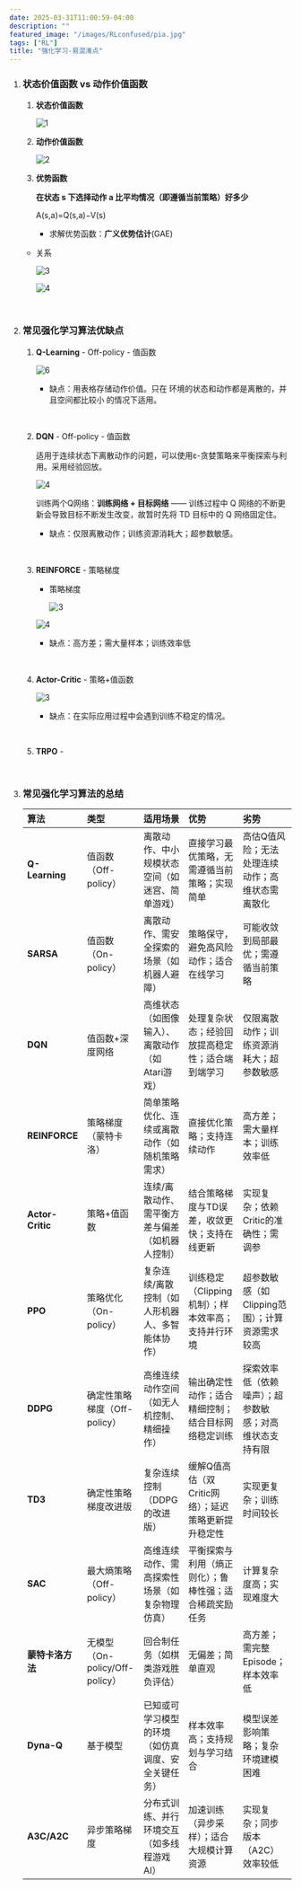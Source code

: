```yaml
---
date: 2025-03-31T11:00:59-04:00
description: ""
featured_image: "/images/RLconfused/pia.jpg"
tags: ["RL"]
title: "强化学习-易混淆点"
---
```


1. ### 状态价值函数 vs 动作价值函数

   1. **状态价值函数**

      ![1](/images/RLconfused/1.png)

   2. **动作价值函数**

      ![2](/images/RLconfused/2.png)

   3. **优势函数**

      **在状态 s 下选择动作 a 比平均情况（即遵循当前策略）好多少**

       A(s,a)=Q(s,a)−V(s)
   
      + 求解优势函数：**广义优势估计**(GAE)
   
   + 关系
   
     ![3](/images/RLconfused/3.png)
   
     ![4](/images/RLconfused/4.png)

&nbsp;

2. ### 常见强化学习算法优缺点

   1. **Q-Learning** - Off-policy - 值函数

      ![6](/images/QLearning/6.png)

      + 缺点：用表格存储动作价值。只在 环境的状态和动作都是离散的，并且空间都比较小 的情况下适用。

      <!--more-->

      &nbsp;

   2. **DQN** - Off-policy - 值函数

      适用于连续状态下离散动作的问题，可以使用ε-贪婪策略来平衡探索与利用。采用经验回放。

      ![4](/images/DQN/4.png)

      训练两个Q网络：**训练网络 + 目标网络** —— 训练过程中 Q 网络的不断更新会导致目标不断发生改变，故暂时先将 TD 目标中的 Q 网络固定住。

      + 缺点：仅限离散动作；训练资源消耗大；超参数敏感。

      &nbsp;

   3. **REINFORCE** - 策略梯度

      + 策略梯度

        ![3](/images/REINFORCE/3.png)

      ![4](/images/REINFORCE/4.png)

      + 缺点：高方差；需大量样本；训练效率低

      &nbsp;

   4. **Actor-Critic** - 策略+值函数

      ![3](/images/ac/3.png)

      + 缺点：在实际应用过程中会遇到训练不稳定的情况。

      &nbsp;

   5. **TRPO** - 

   

&nbsp;



3. ### 常见强化学习算法的总结

   | **算法**         | **类型**                       | **适用场景**                                       | **优势**                                               | **劣势**                                               |
   | :--------------- | :----------------------------- | :------------------------------------------------- | :----------------------------------------------------- | :----------------------------------------------------- |
   | **Q-Learning**   | 值函数（Off-policy）           | 离散动作、中小规模状态空间（如迷宫、简单游戏）     | 直接学习最优策略，无需遵循当前策略；实现简单           | 高估Q值风险；无法处理连续动作；高维状态需离散化        |
   | **SARSA**        | 值函数（On-policy）            | 离散动作、需安全探索的场景（如机器人避障）         | 策略保守，避免高风险动作；适合在线学习                 | 可能收敛到局部最优；需遵循当前策略                     |
   | **DQN**          | 值函数+深度网络                | 高维状态（如图像输入）、离散动作（如Atari游戏）    | 处理复杂状态；经验回放提高稳定性；适合端到端学习       | 仅限离散动作；训练资源消耗大；超参数敏感               |
   | **REINFORCE**    | 策略梯度（蒙特卡洛）           | 简单策略优化、连续或离散动作（如随机策略需求）     | 直接优化策略；支持连续动作                             | 高方差；需大量样本；训练效率低                         |
   | **Actor-Critic** | 策略+值函数                    | 连续/离散动作、需平衡方差与偏差（如机器人控制）    | 结合策略梯度与TD误差，收敛更快；支持在线更新           | 实现复杂；依赖Critic的准确性；需调参                   |
   | **PPO**          | 策略优化（On-policy）          | 复杂连续/离散控制（如人形机器人、多智能体协作）    | 训练稳定（Clipping机制）；样本效率高；支持并行环境     | 超参数敏感（如Clipping范围）；计算资源需求较高         |
   | **DDPG**         | 确定性策略梯度（Off-policy）   | 高维连续动作空间（如无人机控制、精细操作）         | 输出确定性动作；适合精细控制；结合目标网络稳定训练     | 探索效率低（依赖噪声）；超参数敏感；对高维状态支持有限 |
   | **TD3**          | 确定性策略梯度改进版           | 复杂连续控制（DDPG的改进版）                       | 缓解Q值高估（双Critic网络）；延迟策略更新提升稳定性    | 实现更复杂；训练时间较长                               |
   | **SAC**          | 最大熵策略（Off-policy）       | 高维连续动作、需高探索性场景（如复杂物理仿真）     | 平衡探索与利用（熵正则化）；鲁棒性强；适合稀疏奖励任务 | 计算复杂度高；实现难度大                               |
   | **蒙特卡洛方法** | 无模型（On-policy/Off-policy） | 回合制任务（如棋类游戏胜负评估）                   | 无偏差；简单直观                                       | 高方差；需完整Episode；样本效率低                      |
   | **Dyna-Q**       | 基于模型                       | 已知或可学习模型的环境（如仿真调度、安全关键任务） | 样本效率高；支持规划与学习结合                         | 模型误差影响策略；复杂环境建模困难                     |
   | **A3C/A2C**      | 异步策略梯度                   | 分布式训练、并行环境交互（如多线程游戏AI）         | 加速训练（异步采样）；适合大规模计算资源               | 实现复杂；同步版本（A2C）效率较低                      |

   

